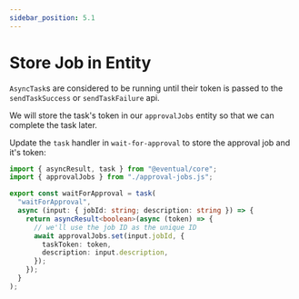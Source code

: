 ```yaml
---
sidebar_position: 5.1
---
```


# Store Job in Entity

`AsyncTask`s are considered to be running until their token is passed to the `sendTaskSuccess` or `sendTaskFailure` api.

We will store the task's token in our `approvalJobs` entity so that we can complete the task later.

Update the `task` handler in `wait-for-approval` to store the approval job and it's token:

```ts
import { asyncResult, task } from "@eventual/core";
import { approvalJobs } from "./approval-jobs.js";

export const waitForApproval = task(
  "waitForApproval",
  async (input: { jobId: string; description: string }) => {
    return asyncResult<boolean>(async (token) => {
      // we'll use the job ID as the unique ID
      await approvalJobs.set(input.jobId, {
        taskToken: token,
        description: input.description,
      });
    });
  }
);
```
